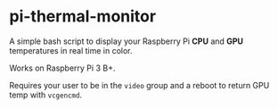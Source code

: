 # pi-thermal-monitor
<p>A simple bash script to display your Raspberry Pi <b>CPU</b> and <b>GPU</b> temperatures in real time in color.</p>
<p>Works on Raspberry Pi 3 B+.</p>
<p>Requires your user to be in the <code>video</code> group and a reboot to return GPU temp with <code>vcgencmd</code>.</p>
